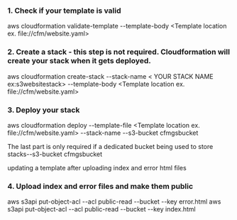 ### 1.  Check if your template is valid

  aws cloudformation validate-template --template-body <Template location ex. file://cfm/website.yaml> 

### 2. Create a stack - this step is not required. Cloudformation will create your stack when it gets deployed.

aws cloudformation create-stack --stack-name < YOUR STACK NAME ex:s3websitestack> --template-body <Template location ex. file://cfm/website.yaml>

### 3. Deploy your stack 

aws cloudformation deploy --template-file <Template location ex. file://cfm/website.yaml> --stack-name <YOUR STACK NAME ex:s3websitestack > --s3-bucket cfmgsbucket

The last part is only required if a dedicated bucket being used to store stacks--s3-bucket cfmgsbucket

updating a template after uploading index and error html files

### 4. Upload index and error files and make them public

aws s3api put-object-acl --acl public-read --bucket <bucketname> --key error.html
aws s3api put-object-acl --acl public-read --bucket <bucketname> --key index.html
